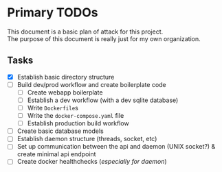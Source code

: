 <!-- markdownlint-disable-file MD007 -->
# Primary TODOs

This document is a basic plan of attack for this project.  
The purpose of this document is really just for my own organization.

## Tasks

- [x] Establish basic directory structure
- [ ] Build dev/prod workflow and create boilerplate code
    - [ ] Create webapp boilerplate
    - [ ] Establish a dev workflow (with a dev sqlite database)
    - [ ] Write `Dockerfile`s
    - [ ] Write the `docker-compose.yaml` file
    - [ ] Establish production build workflow
- [ ] Create basic database models
- [ ] Establish daemon structure (threads, socket, etc)
- [ ] Set up communication between the api and daemon (UNIX socket?) & create minimal api endpoint
- [ ] Create docker healthchecks (*especially for daemon*)

